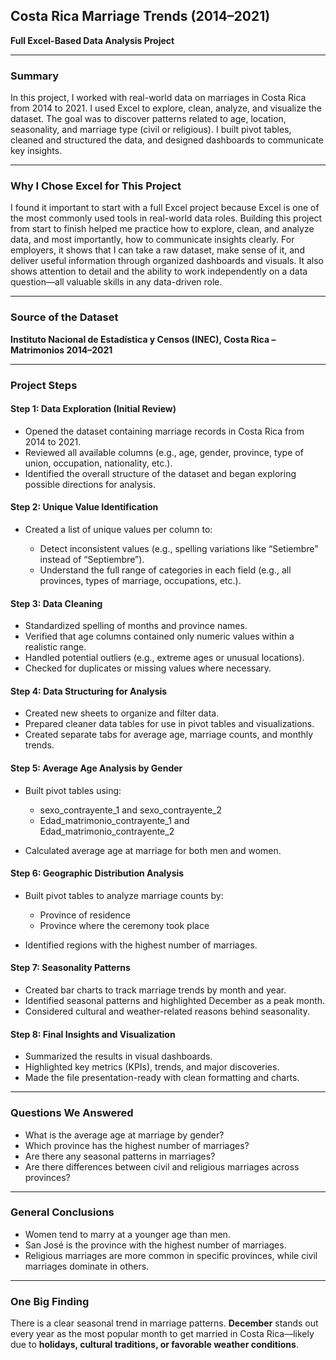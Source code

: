 ## **Costa Rica Marriage Trends (2014–2021)**

**Full Excel-Based Data Analysis Project**

---

### **Summary**

In this project, I worked with real-world data on marriages in Costa Rica from 2014 to 2021. I used Excel to explore, clean, analyze, and visualize the dataset. The goal was to discover patterns related to age, location, seasonality, and marriage type (civil or religious). I built pivot tables, cleaned and structured the data, and designed dashboards to communicate key insights.

---

### **Why I Chose Excel for This Project**

I found it important to start with a full Excel project because Excel is one of the most commonly used tools in real-world data roles. Building this project from start to finish helped me practice how to explore, clean, and analyze data, and most importantly, how to communicate insights clearly. For employers, it shows that I can take a raw dataset, make sense of it, and deliver useful information through organized dashboards and visuals. It also shows attention to detail and the ability to work independently on a data question—all valuable skills in any data-driven role.

---

### **Source of the Dataset**

**Instituto Nacional de Estadística y Censos (INEC), Costa Rica – Matrimonios 2014–2021**

---

### **Project Steps**

#### **Step 1: Data Exploration (Initial Review)**

* Opened the dataset containing marriage records in Costa Rica from 2014 to 2021.
* Reviewed all available columns (e.g., age, gender, province, type of union, occupation, nationality, etc.).
* Identified the overall structure of the dataset and began exploring possible directions for analysis.

#### **Step 2: Unique Value Identification**

* Created a list of unique values per column to:

  * Detect inconsistent values (e.g., spelling variations like “Setiembre” instead of “Septiembre”).
  * Understand the full range of categories in each field (e.g., all provinces, types of marriage, occupations, etc.).

#### **Step 3: Data Cleaning**

* Standardized spelling of months and province names.
* Verified that age columns contained only numeric values within a realistic range.
* Handled potential outliers (e.g., extreme ages or unusual locations).
* Checked for duplicates or missing values where necessary.

#### **Step 4: Data Structuring for Analysis**

* Created new sheets to organize and filter data.
* Prepared cleaner data tables for use in pivot tables and visualizations.
* Created separate tabs for average age, marriage counts, and monthly trends.

#### **Step 5: Average Age Analysis by Gender**

* Built pivot tables using:

  * sexo_contrayente_1 and sexo_contrayente_2
  * Edad_matrimonio_contrayente_1 and Edad_matrimonio_contrayente_2
* Calculated average age at marriage for both men and women.

#### **Step 6: Geographic Distribution Analysis**

* Built pivot tables to analyze marriage counts by:

  * Province of residence
  * Province where the ceremony took place
* Identified regions with the highest number of marriages.

#### **Step 7: Seasonality Patterns**

* Created bar charts to track marriage trends by month and year.
* Identified seasonal patterns and highlighted December as a peak month.
* Considered cultural and weather-related reasons behind seasonality.

#### **Step 8: Final Insights and Visualization**

* Summarized the results in visual dashboards.
* Highlighted key metrics (KPIs), trends, and major discoveries.
* Made the file presentation-ready with clean formatting and charts.

---

### **Questions We Answered**

* What is the average age at marriage by gender?
* Which province has the highest number of marriages?
* Are there any seasonal patterns in marriages?
* Are there differences between civil and religious marriages across provinces?

---

### **General Conclusions**

* Women tend to marry at a younger age than men.
* San José is the province with the highest number of marriages.
* Religious marriages are more common in specific provinces, while civil marriages dominate in others.

---

### **One Big Finding**

There is a clear seasonal trend in marriage patterns. **December** stands out every year as the most popular month to get married in Costa Rica—likely due to **holidays, cultural traditions, or favorable weather conditions**.
